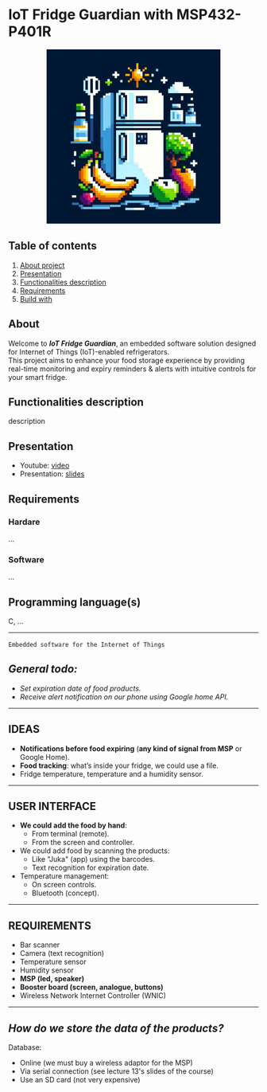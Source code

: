 # IoT Fridge Guardian with MSP432-P401R

<div align="center">
  <a> <img src="/Images/fridgeLogo.jpg" width="350" height="350"> </a>
</div>


## Table of contents
1. [About project](#about)
2. [Presentation](#presentation)
3. [Functionalities description](#functionalities-description)
4. [Requirements](#requirements)
5. [Build with](#programming-languages)


## About

Welcome to ***IoT Fridge Guardian***, an embedded software solution designed for Internet of Things (IoT)-enabled refrigerators.  
This project aims to enhance your food storage experience by providing real-time monitoring and expiry reminders & alerts with intuitive controls for your smart fridge.


## Functionalities description

description


## Presentation

- Youtube: [video](...link)
- Presentation: [slides](...link)


## Requirements

### Hardare

...

### Software

...


## Programming language(s)

C, ...


---
`Embedded software for the Internet of Things`

## *General todo:*
- *Set expiration date of food products.*
- *Receive alert notification on our phone using Google home API.*

---

## IDEAS
- **Notifications before food expiring** (**any kind of signal from MSP** or Google Home).
- **Food tracking**: what’s inside your fridge, we could use a file.
- Fridge temperature, temperature and a humidity sensor.

---

## USER INTERFACE
- **We could add the food by hand**:
    + From terminal (remote).
    + From the screen and controller.
- We could add food by scanning the products:
    + Like "Juka" (app) using the barcodes.
    + Text recognition for expiration date.
- Temperature management:
    + On screen controls.
    + Bluetooth (concept).

---

## REQUIREMENTS
- Bar scanner
- Camera (text recognition)
- Temperature sensor
- Humidity sensor
- **MSP (led, speaker)**
- **Booster board (screen, analogue, buttons)**
- Wireless Network Internet Controller (WNIC)

---

## *How do we store the data of the products?*  
Database:
- Online (we must buy a wireless adaptor for the MSP)
- Via serial connection (see lecture 13's slides of the course)
- Use an SD card (not very expensive)
